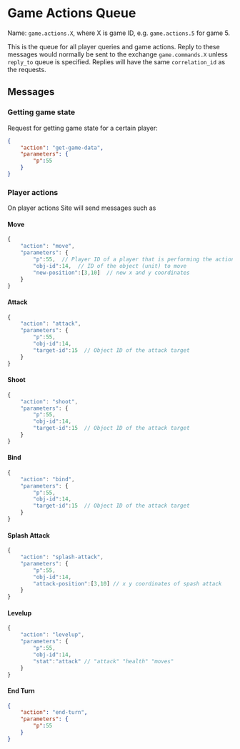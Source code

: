 # Game Actions Queue

Name: `game.actions.X`, where X is game ID, e.g. `game.actions.5` for game 5.

This is the queue for all player queries and game actions. Reply to these messages would normally be sent to the exchange `game.commands.X` unless `reply_to` queue is specified. Replies will have the same `correlation_id` as the requests.

## Messages

### Getting game state

Request for getting game state for a certain player:

```json
{
    "action": "get-game-data",
    "parameters": {
        "p":55
    }
}
```

### Player actions

On player actions Site will send messages such as

#### Move
```js
{
    "action": "move",
    "parameters": {
        "p":55,  // Player ID of a player that is performing the action
        "obj-id":14,  // ID of the object (unit) to move
        "new-position":[3,10]  // new x and y coordinates
    }
}
```

#### Attack
```js
{
    "action": "attack",
    "parameters": {
        "p":55,
        "obj-id":14,
        "target-id":15  // Object ID of the attack target
    }
}
```

#### Shoot
```js
{
    "action": "shoot",
    "parameters": {
        "p":55,
        "obj-id":14,
        "target-id":15  // Object ID of the attack target
    }
}
```

#### Bind
```js
{
    "action": "bind",
    "parameters": {
        "p":55,
        "obj-id":14,
        "target-id":15  // Object ID of the attack target
    }
}
```

#### Splash Attack
```js
{
    "action": "splash-attack",
    "parameters": {
        "p":55,
        "obj-id":14,
        "attack-position":[3,10] // x y coordinates of spash attack
    }
}
```

#### Levelup
```js
{
    "action": "levelup",
    "parameters": {
        "p":55,
        "obj-id":14,
        "stat":"attack" // "attack" "health" "moves"
    }
}
```

#### End Turn
```json
{
    "action": "end-turn",
    "parameters": {
        "p":55
    }
}
